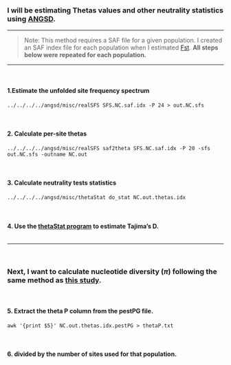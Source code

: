### I will be estimating Thetas values and other neutrality statistics using [ANGSD](http://popgen.dk/angsd/index.php/Thetas,Tajima,Neutrality_tests).
---

> Note: This method requires a SAF file for a given population. I created an SAF index file for each population when I estimated [Fst](https://github.com/gausec/KingRailPopGen/blob/main/analyses/ANGSD/FST.md). **All steps below were repeated for each population.**
&nbsp;
&nbsp;
---
&nbsp;
#### 1.Estimate the unfolded site frequency spectrum
```
../../../../angsd/misc/realSFS SFS.NC.saf.idx -P 24 > out.NC.sfs
```
&nbsp;

#### 2. Calculate per-site thetas
```
../../../../angsd/misc/realSFS saf2theta SFS.NC.saf.idx -P 20 -sfs out.NC.sfs -outname NC.out
```

&nbsp;
#### 3. Calculate neutrality tests statistics

```
../../../../angsd/misc/thetaStat do_stat NC.out.thetas.idx
```
&nbsp;
#### 4. Use the [thetaStat program](http://www.popgen.dk/angsd/index.php/ThetaStat) to estimate Tajima’s D.
```

```
---
&nbsp;
### Next, I want to calculate nucleotide diversity ($\pi$) following the same method as [this study](https://bmcecolevol.biomedcentral.com/articles/10.1186/s12862-018-1209-y).

&nbsp;
#### 5. Extract the theta P column from the pestPG file.
```
awk '{print $5}' NC.out.thetas.idx.pestPG > thetaP.txt
```
&nbsp;
#### 6. divided by the number of sites used for that population.
```

```

